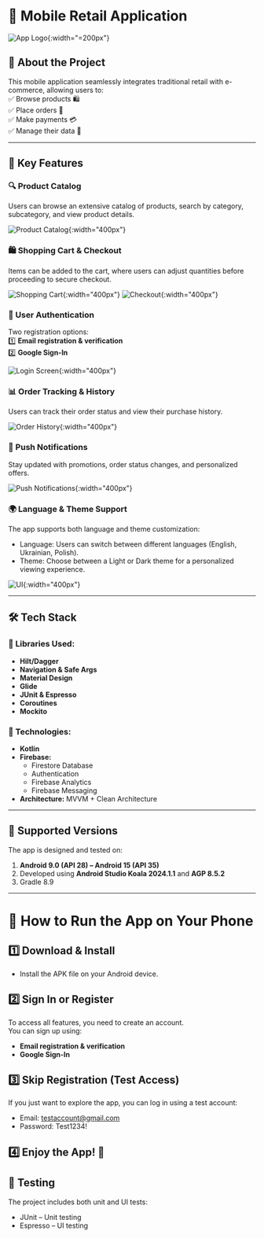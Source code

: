 # 📱 Mobile Retail Application

![App Logo](images/logo.png){:width="=200px"}

## 🛒 About the Project
This mobile application seamlessly integrates traditional retail with e-commerce, allowing users to:  
✅ Browse products 🛍️  
✅ Place orders 🛒  
✅ Make payments 💳  
✅ Manage their data 👤

---

## 🚀 Key Features

### 🔍 Product Catalog
Users can browse an extensive catalog of products, search by category, subcategory, and view product details.

![Product Catalog](images/product_catalog.gif){:width="400px"}

### 🛍️ Shopping Cart & Checkout
Items can be added to the cart, where users can adjust quantities before proceeding to secure checkout.  

![Shopping Cart](images/shopping_cart.gif){:width="400px"}
![Checkout](images/checkout.gif){:width="400px"}

### 🔑 User Authentication
Two registration options:  
1️⃣ **Email registration & verification**  
2️⃣ **Google Sign-In**

![Login Screen](images/login.gif){:width="400px"}

### 📊 Order Tracking & History
Users can track their order status and view their purchase history.  

![Order History](images/order_history.png){:width="400px"}

### 🔔 Push Notifications
Stay updated with promotions, order status changes, and personalized offers.

![Push Notifications](images/push_notifications.png){:width="400px"}

### 🌍 Language & Theme Support
The app supports both language and theme customization:

- Language: Users can switch between different languages (English, Ukrainian, Polish).
- Theme: Choose between a Light or Dark theme for a personalized viewing experience.

![UI](images/ui.png){:width="400px"}

---

## 🛠️ Tech Stack

### 📌 Libraries Used:
- **Hilt/Dagger**
- **Navigation & Safe Args**
- **Material Design**
- **Glide**
- **JUnit & Espresso**
- **Coroutines**
- **Mockito**

### 🔗 Technologies:
- **Kotlin**
- **Firebase:**
    - Firestore Database
    - Authentication
    - Firebase Analytics
    - Firebase Messaging
- **Architecture:** MVVM + Clean Architecture  

---

## 📲 Supported Versions

The app is designed and tested on:  
1. **Android 9.0 (API 28) – Android 15 (API 35)**  
2. Developed using **Android Studio Koala 2024.1.1** and **AGP 8.5.2**
3. Gradle 8.9

---

# 📲 How to Run the App on Your Phone

## 1️⃣ Download & Install
- Install the APK file on your Android device.

## 2️⃣ Sign In or Register
To access all features, you need to create an account.  
You can sign up using:  
- **Email registration & verification**  
- **Google Sign-In**

## 3️⃣ Skip Registration (Test Access)
If you just want to explore the app, you can log in using a test account:

- Email: testaccount@gmail.com
- Password: Test1234!

## 4️⃣ Enjoy the App! 🎉

## 🔬 Testing
The project includes both unit and UI tests:

- JUnit – Unit testing
- Espresso – UI testing